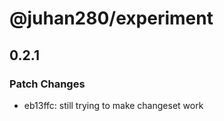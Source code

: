 # @juhan280/experiment

## 0.2.1

### Patch Changes

- eb13ffc: still trying to make changeset work
